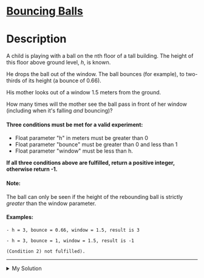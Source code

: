 # [Bouncing Balls](https://www.codewars.com/kata/5544c7a5cb454edb3c000047)

# Description

A child is playing with a ball on the nth floor of a tall building. The height of this floor above ground level, _h_, is
known.

He drops the ball out of the window. The ball bounces (for example), to two-thirds of its height (a bounce of 0.66).

His mother looks out of a window 1.5 meters from the ground.

How many times will the mother see the ball pass in front of her window (including when it's falling _and_ bouncing)?

#### Three conditions must be met for a valid experiment:

- Float parameter "h" in meters must be greater than 0
- Float parameter "bounce" must be greater than 0 and less than 1
- Float parameter "window" must be less than h.

**If all three conditions above are fulfilled, return a positive integer, otherwise return -1.**

#### Note:

The ball can only be seen if the height of the rebounding ball is strictly _greater_ than the window parameter.

#### Examples:

```text
- h = 3, bounce = 0.66, window = 1.5, result is 3

- h = 3, bounce = 1, window = 1.5, result is -1

(Condition 2) not fulfilled).
```

---

<details><summary>My Solution</summary>

```js
function bouncingBall(h, bounce, window) {
  if (h <= 0 || bounce <= 0 || bounce >= 1 || window >= h) return -1;

  let count = 0;

  while (h > window) {
    count++;
    h *= bounce;
    if (h > window) count++;
  }

  return count;
}
```

</details>

